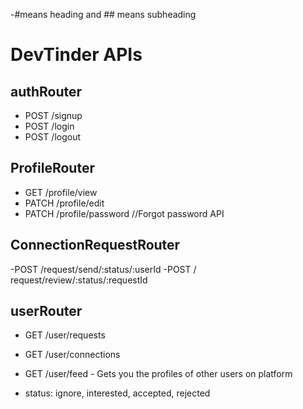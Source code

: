 -#means heading and ## means subheading

# DevTinder APIs

## authRouter
- POST /signup
- POST /login
- POST /logout

## ProfileRouter
- GET /profile/view
- PATCH /profile/edit
- PATCH /profile/password //Forgot password API

## ConnectionRequestRouter
<!-- 
- POST /request/send/interested/:userId
- POST /request/send/ignored/:userId -->
-POST /request/send/:status/:userId
-POST / request/review/:status/:requestId
<!-- 
- POST /request/review/accepted/:requestId
- POST /request/review/rejected/:requestId -->

## userRouter
- GET /user/requests
- GET /user/connections
- GET /user/feed - Gets you the profiles of other users on platform

- status: ignore, interested, accepted, rejected
